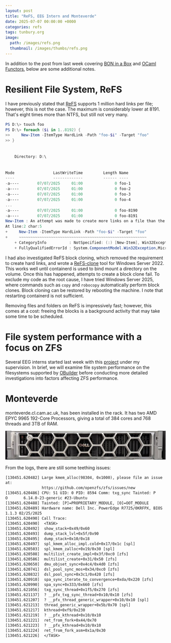 ```yaml
---
layout: post
title: "ReFS, EEG Intern and Monteverde"
date: 2025-07-07 00:00:00 +0000
categories: refs
tags: tunbury.org
image:
  path: /images/refs.png
  thumbnail: /images/thumbs/refs.png
---
```


In addition to the post from last week covering [BON in a Box](https://www.tunbury.org/2025/07/02/bon-in-a-box/) and [OCaml Functors](https://www.tunbury.org/2025/07/01/ocaml-functors/), below are some additional notes.

# Resilient File System, ReFS

I have previously stated that [ReFS](https://www.tunbury.org/windows-reflinks) supports 1 million hard links per file; however, this is not the case. The maximum is considerably lower at 8191. That's eight times more than NTFS, but still not very many.

```powershell
PS D:\> touch foo
PS D:\> foreach ($i in 1..8192) {
>>     New-Item -ItemType HardLink -Path "foo-$i" -Target "foo"
>> }


    Directory: D:\


Mode                 LastWriteTime         Length Name
----                 -------------         ------ ----
-a----        07/07/2025     01:00              0 foo-1
-a----        07/07/2025     01:00              0 foo-2
-a----        07/07/2025     01:00              0 foo-3
-a----        07/07/2025     01:00              0 foo-4
...
-a----        07/07/2025     01:00              0 foo-8190
-a----        07/07/2025     01:00              0 foo-8191
New-Item : An attempt was made to create more links on a file than the file system supports
At line:2 char:5
+     New-Item -ItemType HardLink -Path "foo-$i" -Target "foo"
+     ~~~~~~~~~~~~~~~~~~~~~~~~~~~~~~~~~~~~~~~~~~~~~~~~~~~~~~~~
    + CategoryInfo          : NotSpecified: (:) [New-Item], Win32Exception
    + FullyQualifiedErrorId : System.ComponentModel.Win32Exception,Microsoft.PowerShell.Commands.NewItemCommand
```

I had also investigated ReFS block cloning, which removed the requirement to create hard links, and wrote a [ReFS-clone](https://github.com/mtelvers/ReFS-Clone) tool for Windows Server 2022. This works well until containerd is used to bind mount a directory on the volume. Once this has happened, attempts to create a block clone fail. To exclude my code as the root cause, I have tried Windows Server 2025, where commands such as `copy` and `robocopy` automatically perform block clones. Block cloning can be restored by rebooting the machine. I note that restarting containerd is not sufficient.

Removing files and folders on ReFS is impressively fast; however, this comes at a cost: freeing the blocks is a background activity that may take some time to be scheduled.

# File system performance with a focus on ZFS

Several EEG interns started last week with this [project](https://anil.recoil.org/ideas/zfs-filesystem-perf) under my supervision. In brief, we will examine file system performance on the filesystems supported by [OBuilder](https://github.com/ocurrent/obuilder) before conducting more detailed investigations into factors affecting ZFS performance.

# Monteverde

monteverde.cl.cam.ac.uk, has been installed in the rack. It has two AMD EPYC 9965 192-Core Processors, giving a total of 384 cores and 768 threads and 3TB of RAM.

![](/images/monteverde.jpg)

From the logs, there are still some teething issues:

```
[130451.620482] Large kmem_alloc(98304, 0x1000), please file an issue at:
                https://github.com/openzfs/zfs/issues/new
[130451.620486] CPU: 51 UID: 0 PID: 8594 Comm: txg_sync Tainted: P           O       6.14.0-23-generic #23-Ubuntu
[130451.620488] Tainted: [P]=PROPRIETARY_MODULE, [O]=OOT_MODULE
[130451.620489] Hardware name: Dell Inc. PowerEdge R7725/0KRFPX, BIOS 1.1.3 02/25/2025
[130451.620490] Call Trace:
[130451.620490]  <TASK>
[130451.620492]  show_stack+0x49/0x60
[130451.620493]  dump_stack_lvl+0x5f/0x90
[130451.620495]  dump_stack+0x10/0x18
[130451.620497]  spl_kmem_alloc_impl.cold+0x17/0x1c [spl]
[130451.620503]  spl_kmem_zalloc+0x19/0x30 [spl]
[130451.620508]  multilist_create_impl+0x3f/0xc0 [zfs]
[130451.620586]  multilist_create+0x31/0x50 [zfs]
[130451.620650]  dmu_objset_sync+0x4c4/0x4d0 [zfs]
[130451.620741]  dsl_pool_sync_mos+0x34/0xc0 [zfs]
[130451.620832]  dsl_pool_sync+0x3c1/0x420 [zfs]
[130451.620910]  spa_sync_iterate_to_convergence+0xda/0x220 [zfs]
[130451.620990]  spa_sync+0x333/0x660 [zfs]
[130451.621056]  txg_sync_thread+0x1f5/0x270 [zfs]
[130451.621137]  ? __pfx_txg_sync_thread+0x10/0x10 [zfs]
[130451.621207]  ? __pfx_thread_generic_wrapper+0x10/0x10 [spl]
[130451.621213]  thread_generic_wrapper+0x5b/0x70 [spl]
[130451.621217]  kthread+0xf9/0x230
[130451.621219]  ? __pfx_kthread+0x10/0x10
[130451.621221]  ret_from_fork+0x44/0x70
[130451.621223]  ? __pfx_kthread+0x10/0x10
[130451.621224]  ret_from_fork_asm+0x1a/0x30
[130451.621226]  </TASK>
```
